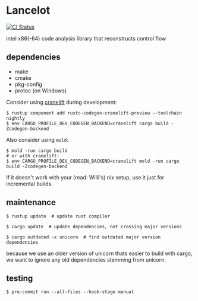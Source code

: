 # Lancelot

[![CI Status](https://github.com/williballenthin/lancelot/workflows/CI/badge.svg)](https://github.com/williballenthin/lancelot/actions)

intel x86(-64) code analysis library that reconstructs control flow


## dependencies

  - make
  - cmake
  - pkg-config
  - protoc (on Windows)

Consider using [cranelift](https://github.com/rust-lang/rustc_codegen_cranelift) during development:

```console
$ rustup component add rustc-codegen-cranelift-preview --toolchain nightly
$ env CARGO_PROFILE_DEV_CODEGEN_BACKEND=cranelift cargo build -Zcodegen-backend
```

Also consider using `mold`:

```console
$ mold -run cargo build
# or with cranelift:
$ env CARGO_PROFILE_DEV_CODEGEN_BACKEND=cranelift mold -run cargo build -Zcodegen-backend
```

If it doesn't work with your (read: Willi's) nix setup,
use it just for incremental builds.

## maintenance

```
$ rustup update  # update rust compiler

$ cargo update  # update dependencies, not crossing major versions

$ cargo outdated -x unicorn  # find outdated major version dependencies
```

because we use an older version of unicorn thats easier to build with cargo,
we want to ignore any old dependencies stemming from unicorn.

## testing

```
$ pre-commit run --all-files --hook-stage manual
```
